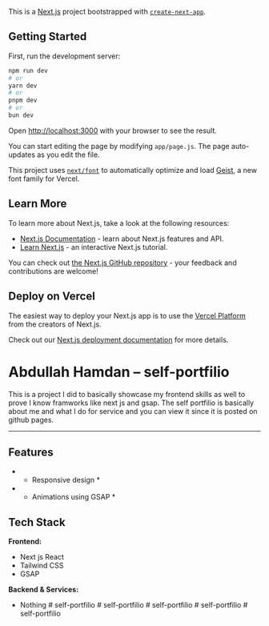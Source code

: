 This is a [Next.js](https://nextjs.org) project bootstrapped with [`create-next-app`](https://github.com/vercel/next.js/tree/canary/packages/create-next-app).

## Getting Started

First, run the development server:

```bash
npm run dev
# or
yarn dev
# or
pnpm dev
# or
bun dev
```

Open [http://localhost:3000](http://localhost:3000) with your browser to see the result.

You can start editing the page by modifying `app/page.js`. The page auto-updates as you edit the file.

This project uses [`next/font`](https://nextjs.org/docs/app/building-your-application/optimizing/fonts) to automatically optimize and load [Geist](https://vercel.com/font), a new font family for Vercel.

## Learn More

To learn more about Next.js, take a look at the following resources:

- [Next.js Documentation](https://nextjs.org/docs) - learn about Next.js features and API.
- [Learn Next.js](https://nextjs.org/learn) - an interactive Next.js tutorial.

You can check out [the Next.js GitHub repository](https://github.com/vercel/next.js) - your feedback and contributions are welcome!

## Deploy on Vercel

The easiest way to deploy your Next.js app is to use the [Vercel Platform](https://vercel.com/new?utm_medium=default-template&filter=next.js&utm_source=create-next-app&utm_campaign=create-next-app-readme) from the creators of Next.js.

Check out our [Next.js deployment documentation](https://nextjs.org/docs/app/building-your-application/deploying) for more details.




# Abdullah Hamdan – self-portfilio

This is a project I did to basically showcase my frontend skills as well to prove I know framworks like next js and gsap.
The self portfilio is basically about me and what I do for service and you can view it since it is posted on github pages.

---

## Features

- * Responsive design *
- * Animations using GSAP *



## Tech Stack

**Frontend:**

- Next js React
- Tailwind CSS
- GSAP

**Backend & Services:**

- Nothing
#   s e l f - p o r t f i l i o  
 #   s e l f - p o r t f i l i o  
 #   s e l f - p o r t f i l i o  
 #   s e l f - p o r t f i l i o  
 #   s e l f - p o r t f i l i o  
 